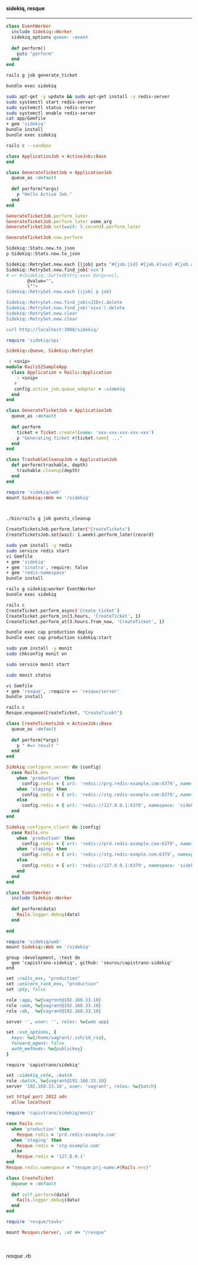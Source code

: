 #### sidekiq, resque
---


```app/workers/event_worker.rb
class EventWorker
  include Sidekiq::Worker
  sidekiq_options queue: :event
  
  def perform()
    puts "perform"
  end
end

```

```sh
rails g job generate_ticket

bundle exec sidekiq

sudo apt-get -y update && sudo apt-get install -y redis-server
sudo systemctl start redis-server
sudo systemctl status redis-server
sudo systemctl enable redis-server
cat app/Gemfile
+ gem 'sidekiq'
bundle install
bundle exec sidekiq

rails c --sandbox
```

```app/jobs/application_job.rb
class ApplicationJob < ActiveJob::Base
end
```

```app/jobs/generate_ticket_job.rb
class GenerateTicketJob < ApplicationJob
  queue_as :default
  
  def perform(*args)
    p "Hello Active Job."
  end
end

```

```.rb
GenerateTicketJob.perform_later
GenerateTicketJob.perform_later some_arg
GenerateTicketJob.set(wait: 5.second).perform_later

GenerateTicketJob.new.perform
```

```.sh
Sidekiq::Stats.new.to_json
p Sidekiq::Stats.new.to_json

Sidekiq::RetrySet.new.each {|job| puts "#{job.jid} #{job.klass} #{job.args}"}
Sidekiq::RetrySet.new.find_job('xxx')
# => #<Sidekiq::SortedEntry:xxxx @args=nil,
        @value="",
        \"">
Sidekiq::RetrySet.new.each {|job| p job}

Sidekiq::RetrySet.new.find_job(<JID>).delete
Sidekiq::RetrySet.new.find_job('xxxx').delete
Sidekiq::RetrySet.new.clear
Sidekiq::RetrySet.new.clear

curl http://localhost:3000/sidekiq/
```

```.rb
require 'sidekiq/api'

Sidekiq::Queue, Sidekiq::RetrySet
```


```config/application.rb
 : <snip>
module Rails52SampleApp
  class Application < Rails::Application
    : <snip>
   #
   config.active_job.queue_adapter = :sidekiq
  end
end

```

```app/jobs/generate_ticket_job.rb
class GenerateTicketJob < ApplicationJob
  queue_as :default
  
  def perform
    ticket = Ticket.create!(name: 'xxx-xxx-xxx-xxx-xxx')
    p "Generating ticket #{ticket.name} ..."
  end
end

class TrashableCleanupJob < ApplicationJob
  def perform(trashable, depth)
    trashable.cleanup(depth)
  end
end

```

```routes.rb
require 'sidekiq/web'
mount Sidekiq::Web => '/sidekiq'
```

```
```

```
```

```.sh
./bin/rails g job guests_cleanup

CreateTicketsJob.perform_later("CreateTickets")
CreateTicketsJob.set(wait: 1.week).perform_later(record)

sudo yum install -y redis
sudo service redis start
vi Gemfile
+ gem 'sidekiq'
+ gem 'sinatra', require: false
+ gem 'redis-namespace'
bundle install

rails g sidekiq:worker EventWorker
bundle exec sidekiq

rails c
CreateTicket.perform_async('Create_ticket')
CreateTicket.perform_in(3.hours, 'CreateTicket', 1)
CreateTicket.perform_at(3.hours.from_now, 'CreateTicket', 1)

bundle exec cap production deploy
bundle exec cap production sidekiq:start

sudo yum install -y monit
sudo chkconfig monit on

sudo service monit start

sudo monit status

vi Gemfile
+ gem 'resque', :require => 'resque/server'
bundle install

rails c
Resque.enqueue(CreateTicket, "CreateTicekt")


```

```app/jobs/create_tickets_job.rb
class CreateTicketsJob < ActiveJob::Base
  queue_as :default
  
  def perform(*args)
    p " #=> result "
  end
end

```

```config/initializers/sidekiq.rb
Sidekiq.configure_server do |config|
  case Rails.env
    when 'production' then
      config.redis = { url: 'redis://prg.redis-example.com:6379', namespace: 'sidekiq' }
    when 'staging' then
      config.redis = { url: 'redis://stg.redis-example.com:6379', namespace: 'sidekiq' }
    else 
      config.redis = { url: 'redis://127.0.0.1:6379', namespace: 'sidekiq' }
  end
end

Sidekiq.configure_client do |config|
  case Rails.env
    when 'production' then
      config.redis = { url: 'redis://prd.redis-example.com:6379', namespace: 'sidekiq' }
    when 'staging' then
      config.redis = { url: 'redis://stg.redis-exmple.com:6379', namespace: 'sidekiq' }
    else 
      config.redis = { url: 'redis://127.0.0.1:6379', namespace: 'sidekiq' }
    end
  end
end
```

```app/workers/EventWorker.rb
class EventWorker
  include Sidekiq::Worker
  
  def perform(data)
    Rails.logger.debug(data)
  end
  
end


```

```config/routes.rb
require 'sidekiq/web'
mount Sidekiq::Web => '/sidekiq'
```

```Gemfile
group :development, :test do
  gem 'capistrano-sidekiq', github: 'seuros/capistrano-sidekiq'
end
```

```config/deploy/production.rb
set :rails_env, "production"
set :unicorn_rack_env, "production"
set :pty, false

role :app, %w{vagrnnt@192.168.33.10}
role :web, %w{vagrant@192.168.33.10}
role :db,  %w{vagrant@192.168.33.10}

server '', user: '', roles: %w{web app}

set :ssh_options, {
  keys: %w{/home/vagrant/.ssh/id_rsa},
  forward_agent: false
  auth_methods: %w{publickey}
}
```

```Capfile
require 'capistrano/sidekiq'
```

```config/deploy/production.rb
set :sidekiq_role, :batch
role :batch, %w{vagrant@192.168.33.10}
server '192.168.33.10', user: 'vagrant', roles: %w{batch}
```

```/etc/monit.conf
set httpd port 2812 adn
  allow localhost
```

```.rb
require 'capistrano/sidekiq/monit'
```

```config/initializers/resque.rb
case Rails.env
  when 'production' then
    Resque.redis = 'prd.redis-example.com'
  when 'staging' then
    Resque.redis = 'stg-example.com'
  else
    Resque.redis = '127.0.0.1'
end
Resque.redis.namespace = "resque:prj-name:#{Rails.env}"

```

```app/workers/CreateTicket.rb
class CreateTicket
  @queue = :default
  
  def self.perform(data)
    Rails.logger.debug(data)
  end
end

```

```lib/tasks/resque.rake
require 'resque/tasks'
```

```config/routes.rb
mount Resque::Server, :at => "/resque"
```

```
```

```
```

###### resque .rb
```
```

```
```

```
```

```
```

```
```

```
```

```
```

```
```

```
```

```
```

```
```

```
```



